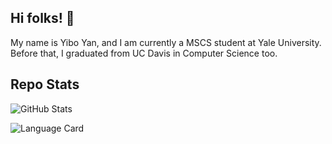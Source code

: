## Hi folks! 👋

My name is Yibo Yan, and I am currently a MSCS student at Yale University. Before that, I graduated from UC Davis in Computer Science too.

## Repo Stats

![GitHub Stats](https://github-readme-stats.vercel.app/api?username=totoroyyb&show_icons=true&theme=tokyonight&count_private=true)

![Language Card](https://github-readme-stats.vercel.app/api/top-langs/?username=totoroyyb&layout=compact&exclude_repo=Render-Math-In-UWP-By-KaTex,Render-Equations-In-UWP-By-MathJax,sta141b-final-proj,go-ios-tutorial&langs_count=8)
